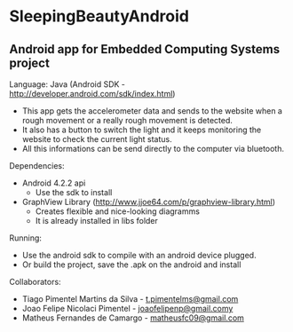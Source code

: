 SleepingBeautyAndroid
=====================

## Android app for Embedded Computing Systems project

Language: Java (Android SDK - http://developer.android.com/sdk/index.html)

*  This app gets the accelerometer data and sends to the website when a rough movement or a really rough movement is detected.
*  It also has a button to switch the light and it keeps monitoring the website to check the current light status.
*  All this informations can be send directly to the computer via bluetooth.

Dependencies:
  - Android 4.2.2 api
    * Use the sdk to install
  - GraphView Library (http://www.jjoe64.com/p/graphview-library.html)
    * Creates flexible and nice-looking diagramms
    * It is already installed in libs folder

Running:
  * Use the android sdk to compile with an android device plugged. 
  * Or build the project, save the .apk on the android and install

Collaborators:
- Tiago Pimentel Martins da Silva - t.pimentelms@gmail.com
- Joao Felipe Nicolaci Pimentel  - joaofelipenp@gmail.comy
- Matheus Fernandes de Camargo	- matheusfc09@gmail.com
